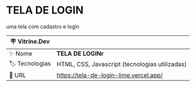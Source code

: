 # TELA DE LOGIN

 uma tela com cadastro e login

| :placard: Vitrine.Dev |     |
| -------------  | --- |
| :sparkles: Nome        | **TELA DE LOGINr**
| :label: Tecnologias | HTML, CSS, Javascript (tecnologias utilizadas)
| :rocket: URL         | https://tela-de-login-lime.vercel.app/
